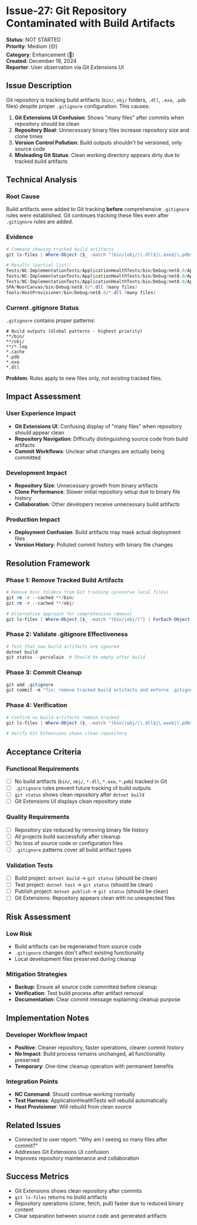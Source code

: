 # Issue-27: Git Repository Contaminated with Build Artifacts

**Status**: NOT STARTED  
**Priority**: Medium (🟡)  
**Category**: Enhancement (🔧)  
**Created**: December 19, 2024  
**Reporter**: User observation via Git Extensions UI  

## Issue Description

Git repository is tracking build artifacts (`bin/`, `obj/` folders, `.dll`, `.exe`, `.pdb` files) despite proper `.gitignore` configuration. This causes:

1. **Git Extensions UI Confusion**: Shows "many files" after commits when repository should be clean
2. **Repository Bloat**: Unnecessary binary files increase repository size and clone times
3. **Version Control Pollution**: Build outputs shouldn't be versioned, only source code
4. **Misleading Git Status**: Clean working directory appears dirty due to tracked build artifacts

## Technical Analysis

### Root Cause
Build artifacts were added to Git tracking **before** comprehensive `.gitignore` rules were established. Git continues tracking these files even after `.gitignore` rules are added.

### Evidence
```powershell
# Command showing tracked build artifacts
git ls-files | Where-Object {$_ -match "(bin/|obj/|\.dll$|\.exe$|\.pdb$)"} | Select-Object -First 20

# Results (partial list):
Tests/NC-ImplementationTests/ApplicationHealthTests/bin/Debug/net8.0/ApplicationHealthTests.deps.json
Tests/NC-ImplementationTests/ApplicationHealthTests/bin/Debug/net8.0/ApplicationHealthTests.dll
Tests/NC-ImplementationTests/ApplicationHealthTests/bin/Debug/net8.0/ApplicationHealthTests.pdb
SPA/NoorCanvas/bin/Debug/net8.0/*.dll (many files)
Tools/HostProvisioner/bin/Debug/net8.0/*.dll (many files)
```

### Current .gitignore Status
`.gitignore` contains proper patterns:
```
# Build outputs (Global patterns - highest priority)
**/bin/
**/obj/
**/*.log
*.cache
*.pdb
*.exe
*.dll
```

**Problem**: Rules apply to new files only, not existing tracked files.

## Impact Assessment

### User Experience Impact
- **Git Extensions UI**: Confusing display of "many files" when repository should appear clean
- **Repository Navigation**: Difficulty distinguishing source code from build artifacts
- **Commit Workflows**: Unclear what changes are actually being committed

### Development Impact
- **Repository Size**: Unnecessary growth from binary artifacts
- **Clone Performance**: Slower initial repository setup due to binary file history
- **Collaboration**: Other developers receive unnecessary build artifacts

### Production Impact
- **Deployment Confusion**: Build artifacts may mask actual deployment files
- **Version History**: Polluted commit history with binary file changes

## Resolution Framework

### Phase 1: Remove Tracked Build Artifacts
```powershell
# Remove bin/ folders from Git tracking (preserve local files)
git rm -r --cached **/bin/
git rm -r --cached **/obj/

# Alternative approach for comprehensive removal
git ls-files | Where-Object {$_ -match "(bin/|obj/)"} | ForEach-Object { git rm --cached $_ }
```

### Phase 2: Validate .gitignore Effectiveness
```powershell
# Test that new build artifacts are ignored
dotnet build
git status --porcelain  # Should be empty after build
```

### Phase 3: Commit Cleanup
```powershell
git add .gitignore
git commit -m "fix: remove tracked build artifacts and enforce .gitignore rules"
```

### Phase 4: Verification
```powershell
# Confirm no build artifacts remain tracked
git ls-files | Where-Object {$_ -match "(bin/|obj/|\.dll$|\.exe$|\.pdb$)"}  # Should return empty

# Verify Git Extensions shows clean repository
```

## Acceptance Criteria

### Functional Requirements
- [ ] No build artifacts (`bin/`, `obj/`, `*.dll`, `*.exe`, `*.pdb`) tracked in Git
- [ ] `.gitignore` rules prevent future tracking of build outputs  
- [ ] `git status` shows clean repository after `dotnet build`
- [ ] Git Extensions UI displays clean repository state

### Quality Requirements
- [ ] Repository size reduced by removing binary file history
- [ ] All projects build successfully after cleanup
- [ ] No loss of source code or configuration files
- [ ] `.gitignore` patterns cover all build artifact types

### Validation Tests
- [ ] Build project: `dotnet build` → `git status` (should be clean)
- [ ] Test project: `dotnet test` → `git status` (should be clean)  
- [ ] Publish project: `dotnet publish` → `git status` (should be clean)
- [ ] Git Extensions: Repository appears clean with no unexpected files

## Risk Assessment

### Low Risk
- Build artifacts can be regenerated from source code
- `.gitignore` changes don't affect existing functionality
- Local development files preserved during cleanup

### Mitigation Strategies
- **Backup**: Ensure all source code committed before cleanup
- **Verification**: Test build process after artifact removal
- **Documentation**: Clear commit message explaining cleanup purpose

## Implementation Notes

### Developer Workflow Impact
- **Positive**: Cleaner repository, faster operations, clearer commit history
- **No Impact**: Build process remains unchanged, all functionality preserved
- **Temporary**: One-time cleanup operation with permanent benefits

### Integration Points
- **NC Command**: Should continue working normally
- **Test Harness**: ApplicationHealthTests will rebuild automatically
- **Host Provisioner**: Will rebuild from clean source

## Related Issues
- Connected to user report: "Why am I seeing so many files after commit?"
- Addresses Git Extensions UI confusion
- Improves repository maintenance and collaboration

## Success Metrics
- Git Extensions shows clean repository after commits
- `git ls-files` returns no build artifacts  
- Repository operations (clone, fetch, pull) faster due to reduced binary content
- Clear separation between source code and generated artifacts
